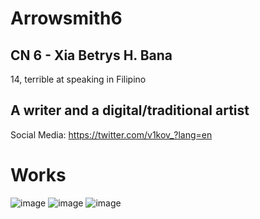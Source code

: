 # Arrowsmith6
## CN 6 - Xia Betrys H. Bana
14, terrible at speaking in Filipino

A writer and a digital/traditional artist
--- 
Social Media: https://twitter.com/v1kov_?lang=en
# Works
![image](https://github.com/user-attachments/assets/d0c85490-7d8a-421d-a65c-3d74cebfdf6f)
![image](https://github.com/user-attachments/assets/ef8f77d7-9433-4833-b8c6-5592bef592ce)
![image](https://github.com/user-attachments/assets/32b5c692-f657-48d5-84b2-d007874764dd)
